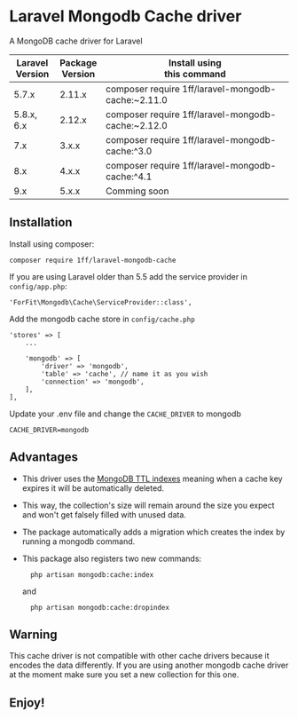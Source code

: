 # Laravel Mongodb Cache driver

A MongoDB cache driver for Laravel

| **Laravel<br/>Version** | **Package<br/>Version** | **Install using<br/>this command**                 |
|-------------------------|-------------------------|----------------------------------------------------|
| 5.7.x                   | 2.11.x                  | composer require 1ff/laravel-mongodb-cache:~2.11.0 |
| 5.8.x, 6.x              | 2.12.x                  | composer require 1ff/laravel-mongodb-cache:~2.12.0 |
| 7.x                     | 3.x.x                   | composer require 1ff/laravel-mongodb-cache:^3.0    |
| 8.x                     | 4.x.x                   | composer require 1ff/laravel-mongodb-cache:^4.1    |
| 9.x                     | 5.x.x                   | Comming soon                                       |

Installation
------------

Install using composer:

    composer require 1ff/laravel-mongodb-cache

If you are using Laravel older than 5.5 add the service provider in `config/app.php`:

    'ForFit\Mongodb\Cache\ServiceProvider::class',
    
Add the mongodb cache store in `config/cache.php`

    'stores' => [
        ...

        'mongodb' => [
            'driver' => 'mongodb',
            'table' => 'cache', // name it as you wish
            'connection' => 'mongodb',
        ],
    ],
    
Update your .env file and change the `CACHE_DRIVER` to mongodb

    CACHE_DRIVER=mongodb

Advantages
----------

* This driver uses the [MongoDB TTL indexes](https://docs.mongodb.com/manual/core/index-ttl/) meaning when a cache key expires it will be automatically deleted.
* This way, the collection's size will remain around the size you expect and won't get falsely filled with unused data.
* The package automatically adds a migration which creates the index by running a mongodb command.
* This package also registers two new commands:

        php artisan mongodb:cache:index

    and

        php artisan mongodb:cache:dropindex

Warning
-------

This cache driver is not compatible with other cache drivers because it encodes the data differently.
If you are using another mongodb cache driver at the moment make sure you set a new collection for this one.

Enjoy!
------
